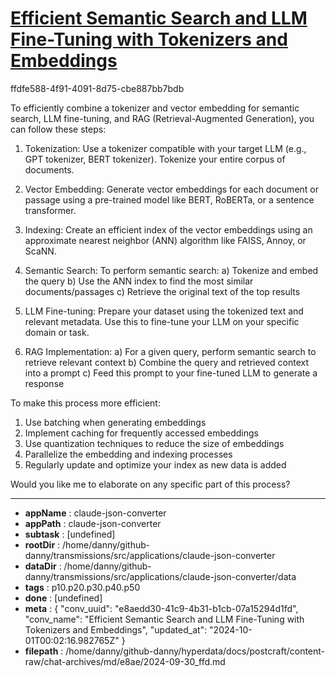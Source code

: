 # [Efficient Semantic Search and LLM Fine-Tuning with Tokenizers and Embeddings](https://claude.ai/chat/e8aedd30-41c9-4b31-b1cb-07a15294d1fd)

ffdfe588-4f91-4091-8d75-cbe887bb7bdb

 To efficiently combine a tokenizer and vector embedding for semantic search, LLM fine-tuning, and RAG (Retrieval-Augmented Generation), you can follow these steps:

1. Tokenization:
Use a tokenizer compatible with your target LLM (e.g., GPT tokenizer, BERT tokenizer). Tokenize your entire corpus of documents.

2. Vector Embedding:
Generate vector embeddings for each document or passage using a pre-trained model like BERT, RoBERTa, or a sentence transformer.

3. Indexing:
Create an efficient index of the vector embeddings using an approximate nearest neighbor (ANN) algorithm like FAISS, Annoy, or ScaNN.

4. Semantic Search:
To perform semantic search:
a) Tokenize and embed the query
b) Use the ANN index to find the most similar documents/passages
c) Retrieve the original text of the top results

5. LLM Fine-tuning:
Prepare your dataset using the tokenized text and relevant metadata. Use this to fine-tune your LLM on your specific domain or task.

6. RAG Implementation:
a) For a given query, perform semantic search to retrieve relevant context
b) Combine the query and retrieved context into a prompt
c) Feed this prompt to your fine-tuned LLM to generate a response

To make this process more efficient:

1. Use batching when generating embeddings
2. Implement caching for frequently accessed embeddings
3. Use quantization techniques to reduce the size of embeddings
4. Parallelize the embedding and indexing processes
5. Regularly update and optimize your index as new data is added

Would you like me to elaborate on any specific part of this process?

---

* **appName** : claude-json-converter
* **appPath** : claude-json-converter
* **subtask** : [undefined]
* **rootDir** : /home/danny/github-danny/transmissions/src/applications/claude-json-converter
* **dataDir** : /home/danny/github-danny/transmissions/src/applications/claude-json-converter/data
* **tags** : p10.p20.p30.p40.p50
* **done** : [undefined]
* **meta** : {
  "conv_uuid": "e8aedd30-41c9-4b31-b1cb-07a15294d1fd",
  "conv_name": "Efficient Semantic Search and LLM Fine-Tuning with Tokenizers and Embeddings",
  "updated_at": "2024-10-01T00:02:16.982765Z"
}
* **filepath** : /home/danny/github-danny/hyperdata/docs/postcraft/content-raw/chat-archives/md/e8ae/2024-09-30_ffd.md